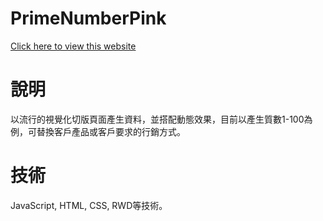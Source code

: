 # PrimeNumberPink
<a href="https://ccwang116.github.io/PrimeNumberPink"> Click here to view this website</a>
# 說明
以流行的視覺化切版頁面產生資料，並搭配動態效果，目前以產生質數1-100為例，可替換客戶產品或客戶要求的行銷方式。
# 技術
JavaScript, HTML, CSS, RWD等技術。